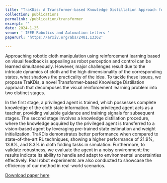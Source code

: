 ```yaml
---
title: "TraKDis: A Transformer-based Knowledge Distillation Approach for Visual Reinforcement Learning with Application to Cloth Manipulation"
collection: publications
permalink: /publication/transformer
excerpt: ''
date: 2024-1-25
venue: ' IEEE Robotics and Automation Letters '
paperurl: 'https://arxiv.org/abs/2401.13362'

---
```

Approaching robotic cloth manipulation using reinforcement learning based on visual feedback is appealing as robot perception and control can be learned simultaneously. However, major challenges result due to the intricate dynamics of cloth and the high dimensionality of the corresponding states, what shadows the practicality of the idea. To tackle these issues, we propose TraKDis, a novel Transformer-based Knowledge Distillation approach that decomposes the visual reinforcement learning problem into two distinct stages. 

In the first stage, a privileged agent is trained, which possesses complete knowledge of the cloth state information. This privileged agent acts as a teacher, providing valuable guidance and training signals for subsequent stages. The second stage involves a knowledge distillation procedure, where the knowledge acquired by the privileged agent is transferred to a vision-based agent by leveraging pre-trained state estimation and weight initialization. TraKDis demonstrates better performance when compared to state-of-the-art RL techniques, showing a higher performance of 21.9%, 13.8%, and 8.3% in cloth folding tasks in simulation. Furthermore, to validate robustness, we evaluate the agent in a noisy environment; the results indicate its ability to handle and adapt to environmental uncertainties effectively. Real robot experiments are also conducted to showcase the efficiency of our method in real-world scenarios.

[Download paper here](https://arxiv.org/abs/2401.13362)

